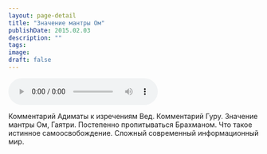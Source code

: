 ```yaml
---
layout: page-detail
title: "Значение мантры Ом"
publishDate: 2015.02.03
description: ""
tags:
image:
draft: false
---
```


<audio title="2015.02.03 - Значение мантры Ом.mp3" src="https://filer-api.advayta.org/v1.0/public/files/73009" controls=""></audio>

 Комментарий Адиматы к изречениям Вед. Комментарий Гуру. Значение мантры Ом, Гаятри. Постепенно пропитываться Брахманом. Что такое истинное самоосвобождение. Сложный современный информационный мир. 

  
